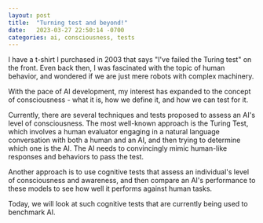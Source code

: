 ```yaml
---
layout: post
title:  "Turning test and beyond!"
date:   2023-03-27 22:50:14 -0700
categories: ai, consciousness, tests 
---
```

I have a t-shirt I purchased in 2003 that says "I've failed the Turing test" on the front. Even back then, I was fascinated with the topic of human behavior, and wondered if we are just mere robots with complex machinery.

With the pace of AI development, my interest has expanded to the concept of consciousness - what it is, how we define it, and how we can test for it.

Currently, there are several techniques and tests proposed to assess an AI's level of consciousness. The most well-known approach is the Turing Test, which involves a human evaluator engaging in a natural language conversation with both a human and an AI, and then trying to determine which one is the AI. The AI needs to convincingly mimic human-like responses and behaviors to pass the test.

Another approach is to use cognitive tests that assess an individual's level of consciousness and awareness, and then compare an AI's performance to these models to see how well it performs against human tasks.

Today, we will look at such cognitive tests that are currently being used to benchmark AI.